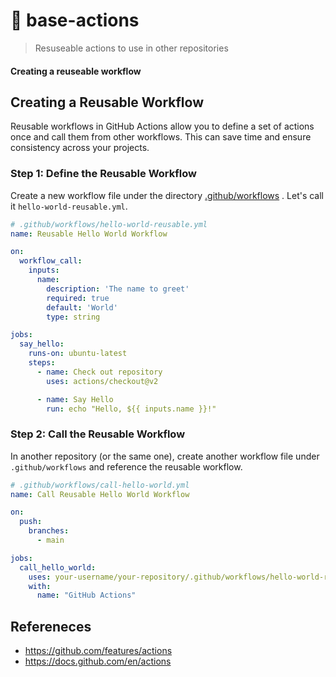# 🔧 base-actions
> Resuseable actions to use in other repositories

#### Creating a reuseable workflow

## Creating a Reusable Workflow

Reusable workflows in GitHub Actions allow you to define a set of actions once and call them from other workflows. This can save time and ensure consistency across your projects.

### Step 1: Define the Reusable Workflow

Create a new workflow file under the directory  [.github/workflows](./github/workflows) . Let's call it `hello-world-reusable.yml`.

```yaml
# .github/workflows/hello-world-reusable.yml
name: Reusable Hello World Workflow

on:
  workflow_call:
    inputs:
      name:
        description: 'The name to greet'
        required: true
        default: 'World'
        type: string

jobs:
  say_hello:
    runs-on: ubuntu-latest
    steps:
      - name: Check out repository
        uses: actions/checkout@v2

      - name: Say Hello
        run: echo "Hello, ${{ inputs.name }}!"
```
### Step 2: Call the Reusable Workflow

In another repository (or the same one), create another workflow file under `.github/workflows` and reference the reusable workflow.

```yaml
# .github/workflows/call-hello-world.yml
name: Call Reusable Hello World Workflow

on:
  push:
    branches:
      - main

jobs:
  call_hello_world:
    uses: your-username/your-repository/.github/workflows/hello-world-reusable.yml@main
    with:
      name: "GitHub Actions"

```

## Refereneces
- https://github.com/features/actions
- https://docs.github.com/en/actions
